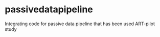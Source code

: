# passivedatapipeline
Integrating code for passive data pipeline that has been used ART-pilot study
